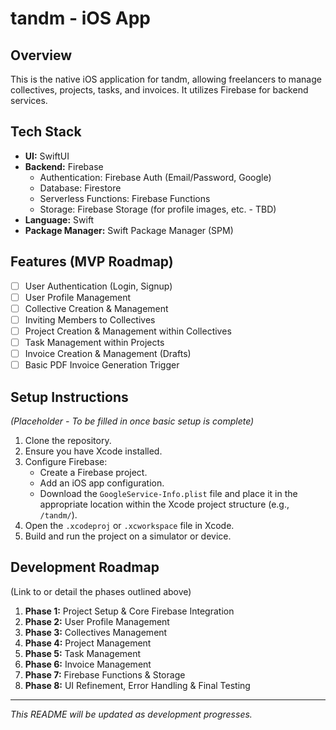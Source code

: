 # tandm - iOS App

## Overview

This is the native iOS application for tandm, allowing freelancers to manage collectives, projects, tasks, and invoices. It utilizes Firebase for backend services.

## Tech Stack

-   **UI:** SwiftUI
-   **Backend:** Firebase
    -   Authentication: Firebase Auth (Email/Password, Google)
    -   Database: Firestore
    -   Serverless Functions: Firebase Functions
    -   Storage: Firebase Storage (for profile images, etc. - TBD)
-   **Language:** Swift
-   **Package Manager:** Swift Package Manager (SPM)

## Features (MVP Roadmap)

-   [ ] User Authentication (Login, Signup)
-   [ ] User Profile Management
-   [ ] Collective Creation & Management
-   [ ] Inviting Members to Collectives
-   [ ] Project Creation & Management within Collectives
-   [ ] Task Management within Projects
-   [ ] Invoice Creation & Management (Drafts)
-   [ ] Basic PDF Invoice Generation Trigger

## Setup Instructions

*(Placeholder - To be filled in once basic setup is complete)*

1.  Clone the repository.
2.  Ensure you have Xcode installed.
3.  Configure Firebase:
    *   Create a Firebase project.
    *   Add an iOS app configuration.
    *   Download the `GoogleService-Info.plist` file and place it in the appropriate location within the Xcode project structure (e.g., `/tandm/`).
4.  Open the `.xcodeproj` or `.xcworkspace` file in Xcode.
5.  Build and run the project on a simulator or device.

## Development Roadmap

(Link to or detail the phases outlined above)

1.  **Phase 1:** Project Setup & Core Firebase Integration
2.  **Phase 2:** User Profile Management
3.  **Phase 3:** Collectives Management
4.  **Phase 4:** Project Management
5.  **Phase 5:** Task Management
6.  **Phase 6:** Invoice Management
7.  **Phase 7:** Firebase Functions & Storage
8.  **Phase 8:** UI Refinement, Error Handling & Final Testing

---

*This README will be updated as development progresses.* 
